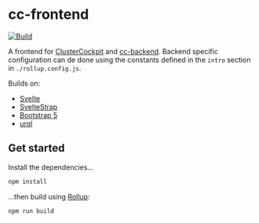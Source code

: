 # cc-frontend

[![Build](https://github.com/Deepbinder-main/cc-svelte-datatable/actions/workflows/build.yml/badge.svg)](https://github.com/Deepbinder-main/cc-svelte-datatable/actions/workflows/build.yml)


A frontend for [ClusterCockpit](https://github.com/Deepbinder-main/ClusterCockpit) and [cc-backend](https://github.com/Deepbinder-main/cc-backend). Backend specific configuration can de done using the constants defined in the `intro` section in `./rollup.config.js`.


Builds on:
* [Svelte](https://svelte.dev/)
* [SvelteStrap](https://sveltestrap.js.org/)
* [Bootstrap 5](https://getbootstrap.com/)
* [urql](https://github.com/FormidableLabs/urql)

## Get started

Install the dependencies...

```bash
npm install
```

...then build using [Rollup](https://rollupjs.org):

```bash
npm run build
```

